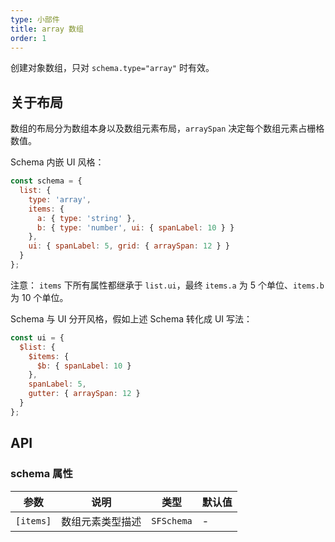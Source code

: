 ```yaml
---
type: 小部件
title: array 数组
order: 1
---
```


创建对象数组，只对 `schema.type="array"` 时有效。

## 关于布局
数组的布局分为数组本身以及数组元素布局，`arraySpan` 决定每个数组元素占栅格数值。

Schema 内嵌 UI 风格：

```javascript
const schema = {
  list: {
    type: 'array',
    items: {
      a: { type: 'string' },
      b: { type: 'number', ui: { spanLabel: 10 } }
    },
    ui: { spanLabel: 5, grid: { arraySpan: 12 } }
  }
};
```

注意： `items` 下所有属性都继承于 `list.ui`，最终 `items.a` 为 5 个单位、`items.b` 为 10 个单位。

Schema 与 UI 分开风格，假如上述 Schema 转化成 UI 写法：

```javascript
const ui = {
  $list: {
    $items: {
      $b: { spanLabel: 10 }
    },
    spanLabel: 5,
    gutter: { arraySpan: 12 }
  }
};
```

## API

### schema 属性

| 参数 | 说明 | 类型 | 默认值 |
|----|----|----|-----|
| `[items]` | 数组元素类型描述 | `SFSchema` | - |

